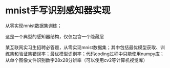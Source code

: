 # mnist手写识别感知器实现
从零实现mnist数据集训练；

这是一个典型的感知器结构，仅仅包含一个隐藏层

某互联网实习生招聘必答题，从零实现mnist数据集；其中包括最优模型获取、训练集和验证集错误率；最优模型识别率；代码coding过程中只能使用numpy库；从单个图像文件识别数字28x28分辨率（可以使用cv2等计算机视觉库）
